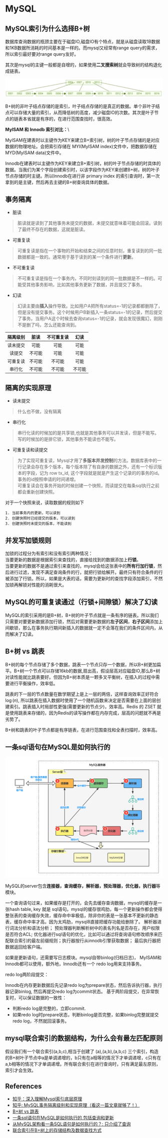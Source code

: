# MySQL

## MySQL索引为什么选择B+树

数据库查询数据的瓶颈主要在于磁盘IO,磁盘IO有个特点，就是从磁盘读取1B数据和1KB数据所消耗的时间基本是一样的。而mysql又经常有range query的需求，所以索引最好要对range query友好。

其次是mysql的主键一般都是自增的，如果使用**二叉搜索树**就会导致树的结构退化成链表。

![b+tree](../assets/b+tree.png)

B+树的非叶子结点存储的是索引，叶子结点存储的是真正的数据。单个非叶子结点可以存储大量的索引，从而降低树的高度，减少磁盘IO的次数。其次是叶子节点的链表本省就是有序的，在进行范围查找时，很高效。

**MyISAM 和 Innodb 索引对比：**\

MyISAM在建表时以主键作为KEY来建立B+索引树，树的叶子节点存储的是对应数据的物理地址。会把索引存储在 MYI(MyISAM index)文件中，把数据存储在 MYD(MyISAM data)文件中。

Innodb在建表时以主键作为KEY来建立B+索引树，树的叶子节点存储的时具体的数据。当我们为某个字段创建索引时，以该字段作为KEY来创建B+树，树的叶子节点存储的时主键。所以Innodb在进行非 primary index 的索引查询时，第一次拿到的是主键，然后再去主键的B+树查询具体的数据。

## 事务隔离

* 脏读

> 脏读就是读到了其他事务未提交的数据，未提交就意味着可能会回滚。读到了最终不存在的数据，这就是脏读。

* 可重复读

> 可重复读是指在一个事物的开始和结束之间的任意时刻，重复读到的同一批数据都是一致的。通常用于基于读到的某一个条件进行**更新**。

* 不可重复读

> 不可重复读是指在一个事务内，不同时刻读到的同一批数据是不一样的。可能受其他事务影响，比如其他事务更新了数据，并且提交了事务。

* 幻读

> 幻读主要由**插入**操作导致。比如用户A把所有status=-1的记录都都删除了，但是没有提交事务。这个时候用户B新插入一条status=-1的记录，然后提交了事务。当用户A这个时候去查询status=-1的记录，就会发现很魔幻，刚刚不是删了吗，怎么还能查询到。

|隔离级别|脏读|不可重复读|幻读|
|:-:|:-:|:-:|:-:|
|读未提交|可能|可能|可能|
|读提交|不可能|可能|可能|
|可重复读|不可能|不可能|可能|
|串行化|不可能|不可能|不可能|

## 隔离的实现原理

* 读未提交

> 什么也不做，没有隔离

* 串行化

> 串行化读的时候加的是共享锁,也就是其他事务可以并发读，但是不能写。写的时候加的是排它锁，其他事务不能读也不能写。

* 可重复读和读提交

> 为了实现可重复读，Mysql才用了**多版本并发控制**的方法。数据库表中的一行记录会存在多个版本，每个版本除了有自身的数据之外，还有一个标识版本的字段，记为 row tx_id, 这个字段就是就是产生这个记录的的事务的id。 事务的id按照申请的时间递增。
> \
> 可重复读会在事务开始的时候创建一个快照，而读提交在每条sql执行之前都会重新创建快照。

对于一个快照来说，读取数据的规则如下

```text
1. 当前事务内的更新，可以读到
2. 创建快照时已经提交的版本，可以读到
3. 创建快照时未提交的版本，不能读到
```

## 并发写加锁规则

加锁的过程分为有索引和没有索引两种情况：\
当要更新的数据是根据索引来查找的，直接给找到的数据添加上**行锁**。\
当要更新的数据不是通过索引来查找的，mysql会给这张表中的**所有行加行锁**，然后进行过滤，发现不满足查询条件的行，就把行锁给解开。最终只有符合条件的行被添加了行锁。所以，如果是大表的话，需要为更新时的查找字段添加索引，不然加锁再解锁对性能的消耗很大。

## MySQL的可重复读通过（行锁+间隙锁）解决了幻读

MySQL的索引采用的是B+树，B+树的叶子节点就是一条有序的链表。所以我们只需要对要更新数据添加行锁，然后对需要更新数据的**左子区间**，**右子区间**添加上间歇锁，那么在事务执行期间新插入的数据就一定不会落在我们的条件区间内，从而解决了幻读。

## B+树 vs 跳表

B+树的每个节点存储了多个数据，跳表一个节点只存一个数据，所以B+树更加扁平。B+树一个节点可以存储16kb的数据,扇出高，假设层高对应磁盘IO,那么B+树对读性能就比跳表要好。但因为B+树本质是一颗多叉平衡树，在插入的过程中需要进行平衡操作，效率低。

跳表的下一层的节点数量在数学期望上是上一层的两倍，这样查询效率正好符合 $\log{(n)}$, 所以跳表在插入数据时使用了一个随机函数来决定是否需要在上面的层创建索引。跳表插入时局部性更强(需要更新的节点少)，效率高。Redis 的 ZSET 就是使用跳表来存储的，因为Redis的读写操作都在内存完成，层高的问题就不再是劣势了。

B+树和跳表的叶子节点都是有序链表，在进行范围查找和全表扫描时，效率高。

## 一条sql语句在MySQL是如何执行的

![mysql engine](../assets/mysql_engine.png)

MySQL的server包含**连接器，查询缓存，解析器，预处理器，优化器，执行器**等模块。

一个查询语句过来，如果缓存是打开的，会先去缓存查询数据，mysql的缓存是一张hash table, key 就是 sql语句。mysql的缓存很鸡肋，每一个更新操作都会使得整张表的查询缓存失效，缓存命中率极低，除非你的表是一张基本不更新的静态表，缓存命中率才高。因为太鸡肋，mysql8直接把缓存功能给删除了。 解析器进行词法分析和语法分析； 预处理器判断解析树中的表名列名是否存在，用户权限是否符合ACL; 优化器进行sql语句的优化，比如可以通过将查询语句修改顺序来匹配联合索引的最左前缀规则；执行器按行从innodb引擎获取数据；
最后执行器把数据返回给客户端。

如果是更新语句，还需要写日志模块。mysql自带binlog(归档日志)， MyISAM和Innodb都可以使用，额外地，Innodb还有一个 redo log用来支持事务。

redo log两阶段提交：

Innodb在内存更新数据后先记录redo log为prepare状态，然后告诉执行器，执行器记录binlog, 然后再提交redo log为commit状态。
基于两阶段提交，在异常恢复时，可以保证数据的一致性：

* 判断redo log是完整的，立即commit.
* 如果redo log时prepare状态，判断binlog是否完整，如果binlog完整就提交redo log，不然就回滚事务。

## mysql联合索引的数据结构，为什么会有最左匹配原则

假设我们有一个联合索引(a,b,c),相当于创建了 (a),(a,b),(a,b,c) 三个索引，构造的B+树叶子节点中a是单调递增的，b只有在a相等的情况下才单调递增，c只有在a,b相等的情况下才单调递增。所有联合索引在进行查询时，只有满足最左原则，索引才会生效。

## References

* [知乎：深入理解Mysql索引底层原理](https://zhuanlan.zhihu.com/p/113917726)
* [知乎: MySQL事务隔离级别和实现原理（看这一篇文章就够了！）](https://zhuanlan.zhihu.com/p/117476959)
* [B+树 vs 跳表](https://www.51cto.com/article/706701.html)
* [一条sql语句在MySQL是如何执行的,包括查询和更新](https://juejin.cn/post/6844903801694978061)
* [从MySQL架构看一条SQL语句是如何执行的？: 只介绍了查询](https://blog.csdn.net/rongtaoup/article/details/125784323)
* [联合索引在B+树上的存储结构及数据查找方式](https://juejin.cn/post/6844904073955639304)
